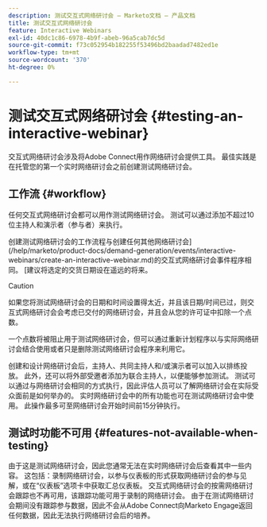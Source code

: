 ```yaml
---
description: 测试交互式网络研讨会 — Marketo文档 — 产品文档
title: 测试交互式网络研讨会
feature: Interactive Webinars
exl-id: 40dc1c86-6978-4b9f-abeb-96a5cab7dc5d
source-git-commit: f73c052954b182255f53496bd2baadad7482ed1e
workflow-type: tm+mt
source-wordcount: '370'
ht-degree: 0%

---
```


# 测试交互式网络研讨会 {#testing-an-interactive-webinar}

交互式网络研讨会涉及将Adobe Connect用作网络研讨会提供工具。 最佳实践是在托管您的第一个实时网络研讨会之前创建测试网络研讨会。

## 工作流 {#workflow}

任何交互式网络研讨会都可以用作测试网络研讨会。 测试可以通过添加不超过10位主持人和演示者（参与者）来执行。

创建测试网络研讨会的工作流程与创建任何其他网络研讨会](/help/marketo/product-docs/demand-generation/events/interactive-webinars/create-an-interactive-webinar.md)的交互式网络研讨会事件程序相同。 [建议将选定的交货日期设在遥远的将来。

>[!CAUTION]
>
>如果您将测试网络研讨会的日期和时间设置得太近，并且该日期/时间已过，则交互式网络研讨会会考虑已交付的网络研讨会，并且会从您的许可证中扣除一个点数。

一个点数将被阻止用于测试网络研讨会，但可以通过重新计划程序以与实际网络研讨会结合使用或者只是删除测试网络研讨会程序来利用它。

创建和设计网络研讨会后，主持人、共同主持人和/或演示者可以加入以排练投放。 此外，还可以将外部受邀者添加为联合主持人，以便能够参加测试。 测试可以通过与网络研讨会相同的方式执行，因此评估人员可以了解网络研讨会在实际受众面前是如何举办的。 实时网络研讨会中的所有功能也可在测试网络研讨会中使用。 此操作最多可至网络研讨会开始时间前15分钟执行。

## 测试时功能不可用 {#features-not-available-when-testing}

由于这是测试网络研讨会，因此您通常无法在实时网络研讨会后查看其中一些内容。 这包括：录制网络研讨会，以参与仪表板的形式获取网络研讨会的参与见解，或在“仪表板”选项卡中获取汇总仪表板。 交互式网络研讨会的按需网络研讨会跟踪也不再可用，该跟踪功能可用于录制的网络研讨会。 由于在测试网络研讨会期间没有跟踪参与数据，因此不会从Adobe Connect向Marketo Engage返回任何数据，因此无法执行网络研讨会后的培养。
